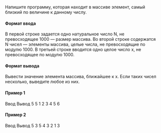 Напишите программу, которая находит в массиве элемент, самый близкий по величине к данному числу.

#### Формат ввода
В первой строке задается одно натуральное число N, не превосходящее 1000 — размер массива. Во второй строке содержатся N чисел — элементы массива, целые числа, не превосходящие по модулю 1000. В третьей строке вводится одно целое число x, не превосходящее по модулю 1000.

#### Формат вывода
Вывести значение элемента массива, ближайшее к x. Если таких чисел несколько, выведите любое из них.

#### Пример 1
Ввод            Вывод
5               5
1 2 3 4 5
6

#### Пример 2
Ввод            Вывод
5               3
5 4 3 2 1
3
